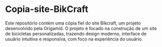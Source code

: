 # Copia-site-BikCraft
 Este repositório contém uma cópia fiel do site Bikcraft, um projeto desenvolvido pela Origamid. O projeto é focado na construção de um site de bicicletas personalizadas, trazendo design moderno, interface de usuário intuitiva e responsiva, com foco na experiência do usuário.
